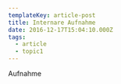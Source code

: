 ```yaml
---
templateKey: article-post
title: Internare Aufnahme
date: 2016-12-17T15:04:10.000Z
tags:
  - article
  - topic1
---
```

Aufnahme
